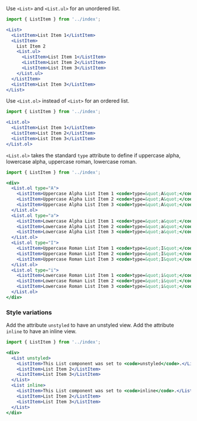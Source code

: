 Use `<List>` and `<List.ul>` for an unordered list.

```jsx in Markdown
import { ListItem } from '../index';

<List>
  <ListItem>List Item 1</ListItem>
  <ListItem>
    List Item 2
    <List.ul>
      <ListItem>List Item 1</ListItem>
      <ListItem>List Item 2</ListItem>
      <ListItem>List Item 3</ListItem>
    </List.ul>
  </ListItem>
  <ListItem>List Item 3</ListItem>
</List>
```

Use `<List.ol>` instead of `<List>` for an ordered list.

```jsx in Markdown
import { ListItem } from '../index';

<List.ol>
  <ListItem>List Item 1</ListItem>
  <ListItem>List Item 2</ListItem>
  <ListItem>List Item 3</ListItem>
</List.ol>
```

`<List.ol>` takes the standard `type` attribute to define if uppercase alpha, lowercase alpha, uppercase roman, lowercase roman.

```jsx in Markdown
import { ListItem } from '../index';

<div>
  <List.ol type="A">
    <ListItem>Uppercase Alpha List Item 1 <code>type=&quot;A&quot;</code></ListItem>
    <ListItem>Uppercase Alpha List Item 2 <code>type=&quot;A&quot;</code></ListItem>
    <ListItem>Uppercase Alpha List Item 3 <code>type=&quot;A&quot;</code></ListItem>
  </List.ol>
  <List.ol type="a">
    <ListItem>Lowercase Alpha List Item 1 <code>type=&quot;a&quot;</code></ListItem>
    <ListItem>Lowercase Alpha List Item 2 <code>type=&quot;a&quot;</code></ListItem>
    <ListItem>Lowercase Alpha List Item 3 <code>type=&quot;a&quot;</code></ListItem>
  </List.ol>
  <List.ol type="I">
    <ListItem>Uppercase Roman List Item 1 <code>type=&quot;I&quot;</code></ListItem>
    <ListItem>Uppercase Roman List Item 2 <code>type=&quot;I&quot;</code></ListItem>
    <ListItem>Uppercase Roman List Item 3 <code>type=&quot;I&quot;</code></ListItem>
  </List.ol>
  <List.ol type="i">
    <ListItem>Lowercase Roman List Item 1 <code>type=&quot;i&quot;</code></ListItem>
    <ListItem>Lowercase Roman List Item 2 <code>type=&quot;i&quot;</code></ListItem>
    <ListItem>Lowercase Roman List Item 3 <code>type=&quot;i&quot;</code></ListItem>
  </List.ol>
</div>
```

### Style variations
Add the attribute `unstyled` to have an unstyled view. Add the attribute `inline` to have an inline view.

```jsx in Markdown
import { ListItem } from '../index';

<div>
  <List unstyled>
    <ListItem>This List component was set to <code>unstyled</code>.</ListItem>
    <ListItem>List Item 2</ListItem>
    <ListItem>List Item 3</ListItem>
  </List>
  <List inline>
    <ListItem>This List component was set to <code>inline</code>.</ListItem>
    <ListItem>List Item 2</ListItem>
    <ListItem>List Item 3</ListItem>
  </List>
</div>
```

